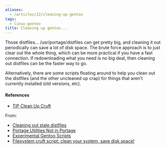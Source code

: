 ```yaml
---
aliases:
  - /articles/22/cleaning-up-gentoo
tags:
  - linux-gentoo
title: Cleaning up gentoo...
---
```


Those distfiles... /usr/portage/distfiles can get pretty big, and cleaning it out periodically can save a lot of disk space. The brute force approach is to just clear out the whole thing, which can be more practical if you have a fast connection. If redownloading what you need is no big deal, then cleaning out distfiles can be the faster way to go.

<!--more-->

Alternatively, there are some scripts floating around to help you clean out the distfiles (and the other uncleaned up crap) for things that aren't currently installed (old versions, etc).

#### References

* [TIP Clean Up Cruft](http://gentoo-wiki.com/TIP_Clean_Up_Cruft)

From:

* <a href="http://forums.gentoo.org/viewtopic-t-3011-highlight-distclean.html">Cleaning out stale distfiles</a>
* <a href="http://forums.gentoo.org/viewtopic-t-67849-highlight-distclean.html">Portage Utilities Not in Portage</a>
* <a href="http://gentooexperimental.org/script/repo/list">Experimental Gentoo Scripts</a>
* <a href="http://forums.gentoo.org/viewtopic.php?t=152618&amp;highlight=clean+distfiles">Filesystem cruft script: clean your system, save disk space!</a>
